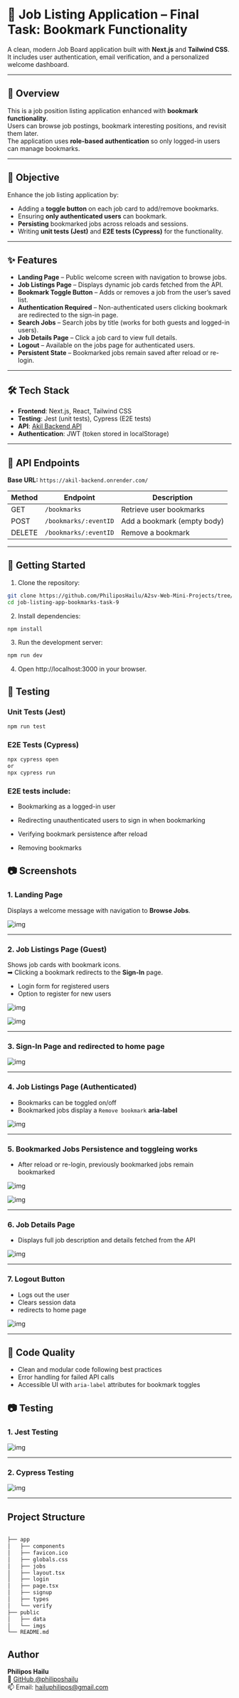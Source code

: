 # 💼 Job Listing Application – Final Task: Bookmark Functionality
A clean, modern Job Board application built with **Next.js** and **Tailwind CSS**. It includes user authentication, email verification, and a personalized welcome dashboard.

---

## 📌 Overview
This is a job position listing application enhanced with **bookmark functionality**.  
Users can browse job postings, bookmark interesting positions, and revisit them later.  
The application uses **role-based authentication** so only logged-in users can manage bookmarks.

---

## 🎯 Objective
Enhance the job listing application by:
- Adding a **toggle button** on each job card to add/remove bookmarks.
- Ensuring **only authenticated users** can bookmark.
- **Persisting** bookmarked jobs across reloads and sessions.
- Writing **unit tests (Jest)** and **E2E tests (Cypress)** for the functionality.

---

## ✨ Features
- **Landing Page** – Public welcome screen with navigation to browse jobs.
- **Job Listings Page** – Displays dynamic job cards fetched from the API.
- **Bookmark Toggle Button** – Adds or removes a job from the user’s saved list.
- **Authentication Required** – Non-authenticated users clicking bookmark are redirected to the sign-in page.
- **Search Jobs** – Search jobs by title (works for both guests and logged-in users).
- **Job Details Page** – Click a job card to view full details.
- **Logout** – Available on the jobs page for authenticated users.
- **Persistent State** – Bookmarked jobs remain saved after reload or re-login.

---

## 🛠 Tech Stack
- **Frontend**: Next.js, React, Tailwind CSS
- **Testing**: Jest (unit tests), Cypress (E2E tests)
- **API**: [Akil Backend API](https://akil-backend.onrender.com/)
- **Authentication**: JWT (token stored in localStorage)

---

## 🔗 API Endpoints
**Base URL:** `https://akil-backend.onrender.com/`

| Method | Endpoint | Description |
|--------|----------|-------------|
| GET | `/bookmarks` | Retrieve user bookmarks |
| POST | `/bookmarks/:eventID` | Add a bookmark (empty body) |
| DELETE | `/bookmarks/:eventID` | Remove a bookmark |

---

## 🚀 Getting Started

1. Clone the repository:

```bash
git clone https://github.com/PhiliposHailu/A2sv-Web-Mini-Projects/tree/main
cd job-listing-app-bookmarks-task-9
```

2. Install dependencies:

```bash
npm install
```

3. Run the development server:

```bash
npm run dev
```

4. Open http://localhost:3000 in your browser.


## 🧪 Testing

### Unit Tests (Jest)

```bash
npm run test
```
### E2E Tests (Cypress)

```bash
npx cypress open
or
npx cypress run
```

### E2E tests include:

- Bookmarking as a logged-in user

- Redirecting unauthenticated users to sign in when bookmarking

- Verifying bookmark persistence after reload

- Removing bookmarks

## 📷 Screenshots

### 1. Landing Page  
Displays a welcome message with navigation to **Browse Jobs**.  

![img](./public/imgs/task9_imgs/homePage-1.png)

---

### 2. Job Listings Page (Guest)  
Shows job cards with bookmark icons.  
➡ Clicking a bookmark redirects to the **Sign-In** page.  
- Login form for registered users  
- Option to register for new users  

![img](./public/imgs/task9_imgs/jobList-2.png)

![img](./public/imgs/task9_imgs/signIn-3.png)


---

### 3. Sign-In Page  and redirected to home page

![img](./public/imgs/task9_imgs/logedIn_homepage-4.png)


---

### 4. Job Listings Page (Authenticated)  
- Bookmarks can be toggled on/off  
- Bookmarked jobs display a `Remove bookmark` **aria-label**  

![img](./public/imgs/task9_imgs/logedInUser_jobList-5.png)

---

### 5. Bookmarked Jobs Persistence and toggleing works
- After reload or re-login, previously bookmarked jobs remain bookmarked 

![img](./public/imgs/task9_imgs/logedInUser_jobList-5.png)

![img](./public/imgs/task9_imgs/togleingOn_of_bookmarks-5.png)

---

### 6. Job Details Page  
- Displays full job description and details fetched from the API  

![img](./public/imgs/task9_imgs/detailpaeg-6.png)

---

### 7. Logout Button  
- Logs out the user  
- Clears session data
- redirects to home page  

![img](./public/imgs/task9_imgs/logedOut-7.png)

---

## 🧹 Code Quality  

- Clean and modular code following best practices  
- Error handling for failed API calls  
- Accessible UI with `aria-label` attributes for bookmark toggles  


## 📷 Testing

### 1. Jest Testing  

![img](./public/imgs/task9_imgs/jestTesting.png)
 

---

### 2. Cypress Testing

![img](./public/imgs/task9_imgs/cypresssTesting.png)
  

---


## Project Structure

```bash

├── app
│   ├── components
│   ├── favicon.ico
│   ├── globals.css
│   ├── jobs
│   ├── layout.tsx
│   ├── login
│   ├── page.tsx
│   ├── signup
│   ├── types
│   └── verify
├── public
│   ├── data
│   └── imgs
└── README.md

```

## Author

**Philipos Hailu**  
🔗 [GitHub @philiposhailu](https://github.com/philiposhailu)  
📫 Email: hailuphilipos@gmail.com